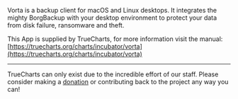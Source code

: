 Vorta is a backup client for macOS and Linux desktops. It integrates the mighty BorgBackup with your desktop environment to protect your data from disk failure, ransomware and theft.

This App is supplied by TrueCharts, for more information visit the manual: [https://truecharts.org/charts/incubator/vorta](https://truecharts.org/charts/incubator/vorta)

---

TrueCharts can only exist due to the incredible effort of our staff.
Please consider making a [donation](https://truecharts.org/about/sponsor) or contributing back to the project any way you can!
